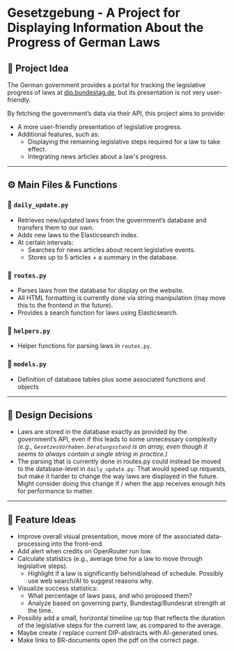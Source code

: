 # Gesetzgebung - A Project for Displaying Information About the Progress of German Laws

## 📌 Project Idea  
The German government provides a portal for tracking the legislative progress of laws at [dip.bundestag.de](https://dip.bundestag.de), but its presentation is not very user-friendly.  

By fetching the government’s data via their API, this project aims to provide:  
- A more user-friendly presentation of legislative progress.  
- Additional features, such as:  
  - Displaying the remaining legislative steps required for a law to take effect.  
  - Integrating news articles about a law's progress.  

---

## ⚙️ Main Files & Functions 

### **🔹 `daily_update.py`**  
- Retrieves new/updated laws from the government’s database and transfers them to our own.  
- Adds new laws to the Elasticsearch index.  
- At certain intervals:  
  - Searches for news articles about recent legislative events.  
  - Stores up to 5 articles + a summary in the database.  

### **🔹 `routes.py`**  
- Parses laws from the database for display on the website.  
- All HTML formatting is currently done via string manipulation (may move this to the frontend in the future).  
- Provides a search function for laws using Elasticsearch.  

### **🔹 `helpers.py`**  
- Helper functions for parsing laws in `routes.py`.  

### **🔹 `models.py`**
- Definition of database tables plus some associated functions and objects

---

## 📐 Design Decisions  

- Laws are stored in the database exactly as provided by the government’s API, even if this leads to some unnecessary complexity _(e.g., `GesetzesVorhaben.beratungsstand` is an array, even though it seems to always contain a single string in practice.)_  
- The parsing that is currently done in routes.py could instead be moved to the database-level in `daily_update.py`. That would speed up requests, but make it harder to change the way laws are displayed in the future. Might consider doing this change if / when the app receives enough hits for performance to matter.

---

## 🚀 Feature Ideas  

- Improve overall visual presentation, move more of the associated data-processing into the front-end.  
- Add alert when credits on OpenRouter run low.
- Calculate statistics (e.g., average time for a law to move through legislative steps).  
  - Highlight if a law is significantly behind/ahead of schedule. Possibly use web search/AI to suggest reasons why.  
- Visualize success statistics:  
  - What percentage of laws pass, and who proposed them?  
  - Analyze based on governing party, Bundestag/Bundesrat strength at the time.  
- Possibly add  a small, horizontal timeline up top that reflects the duration of the legislative steps for the current law, as compared to the average.  
- Maybe create / replace current DIP-abstracts with AI-generated ones.
- Make links to BR-documents open the pdf on the correct page.
